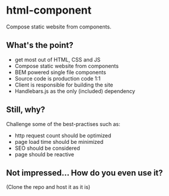 # html-component
Compose static website from components.

## What's the point?
- get most out of HTML, CSS and JS
- Compose static website from components
- BEM powered single file components
- Source code is production code 1:1
- Client is responsible for building the site
- Handlebars.js as the only (included) dependency

## Still, why?
Challenge some of the best-practises such as:
- http request count should be optimized
- page load time should be minimized
- SEO should be considered
- page should be reactive

## Not impressed... How do you even use it?
(Clone the repo and host it as it is)
